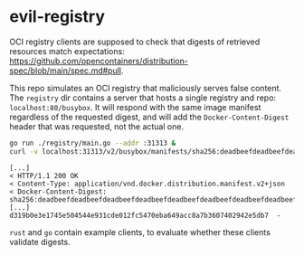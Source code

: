 # evil-registry

OCI registry clients are supposed to check that digests of retrieved resources match expectations:
<https://github.com/opencontainers/distribution-spec/blob/main/spec.md#pull>.

This repo simulates an OCI registry that maliciously serves false content.
The `registry` dir contains a server that hosts a single registry and repo: `localhost:80/busybox`.
It will respond with the same image manifest regardless of the requested digest, and will add the `Docker-Content-Digest` header that was requested, not the actual one.

```sh
go run ./registry/main.go --addr :31313 &
curl -v localhost:31313/v2/busybox/manifests/sha256:deadbeefdeadbeefdeadbeefdeadbeefdeadbeefdeadbeefdeadbeefdeadbeef | sha256sum
```

```data
[...]
< HTTP/1.1 200 OK
< Content-Type: application/vnd.docker.distribution.manifest.v2+json
< Docker-Content-Digest: sha256:deadbeefdeadbeefdeadbeefdeadbeefdeadbeefdeadbeefdeadbeefdeadbeef
[...]
d319b0e3e1745e504544e931cde012fc5470eba649acc8a7b3607402942e5db7  -
```

`rust` and `go` contain example clients, to evaluate whether these clients validate digests.
